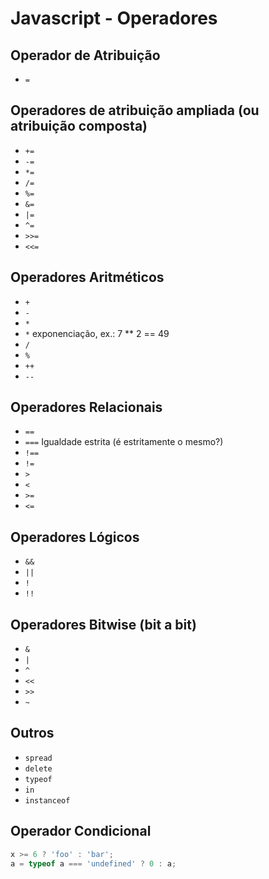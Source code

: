 # Javascript - Operadores

## Operador de Atribuição  

- ``` = ```

## Operadores de atribuição ampliada (ou atribuição composta)  

- ``` += ```
- ``` -= ```
- ``` *= ```
- ``` /= ```
- ``` %= ```
- ``` &= ``` 
- ``` |= ```
- ``` ^= ```
- ``` >>= ```
- ``` <<= ```

## Operadores Aritméticos 

- ``` + ```
- ``` - ```
- ``` * ```
- ``` * ``` exponenciação, ex.: 7 ** 2 == 49 
- ``` / ```
- ``` % ```
- ``` ++ ```
- ``` -- ``` 

## Operadores Relacionais  

- ``` ==  ```
- ``` === ``` Igualdade estrita (é estritamente o mesmo?)
- ``` !== ```
- ``` != ```
- ``` > ```
- ``` < ```
- ``` >= ```
- ``` <= ```

## Operadores Lógicos    

- ``` && ``` 
- ```|| ``` 
- ```! ``` 
- ``` !! ```

## Operadores Bitwise (bit a bit)   

- ``` & ``` 
- ``` | ```
- ``` ^ ```
- ``` << ```
- ``` >> ```
- ``` ~ ```

## Outros

- ``` spread ```
- ``` delete ```
- ``` typeof ```
- ``` in ```
- ``` instanceof ```

## Operador Condicional

~~~javascript
x >= 6 ? 'foo' : 'bar';
a = typeof a === 'undefined' ? 0 : a;
~~~
